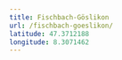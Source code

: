 ```yaml
---
title: Fischbach-Göslikon
url: /fischbach-goeslikon/
latitude: 47.3712188
longitude: 8.3071462
---
```

